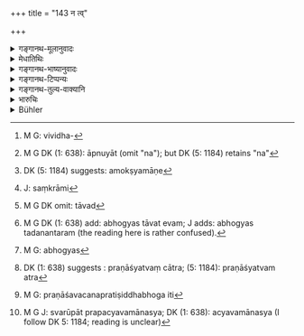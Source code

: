 +++
title = "143 न त्व्"

+++

<details><summary>गङ्गानथ-मूलानुवादः</summary>

But when there is profitable pledge, he shall receive no interest on the loan; and there shall be neither transference nor sale of the pledge, merely by the lapse of time.—(143)
</details>

<details><summary>मेधातिथिः</summary>

बहुधा प्रयोगः- गृहीत्वाधिम् अन्यथा च । आधिर् अपि द्विविधः- गोप्यो भोग्यश् च । भोग्यो ऽपि द्विविधः- समयाद् उह्यमानभोगः सरूपतो वा । आधिर् दोग्ध्री गौः पिहितसुवर्णादि । 

- तत्र भोग्यम् आधिम् अधिकृत्येदम् उच्यते । **न त्व् एवाधौ सोपकार** इति । विविधः[^१९१] सोपकारः- क्षीरिणी गौः क्षेत्रारामादि च । तस्मिन् भुज्यमाने — कुसीदे भवा **कौसीदी** अनन्तरोक्ता वृद्धिस् — ताम् नाप्नुयात्[^१९२] । आधिं तु भुञ्जानो नान्यां वृद्धिं लभेत । गोप्ये ऽप्य् आधौ **कालसंरोधाच्** चिरम् अवस्थानाद् द्विगुणीभूते ऽप्य् अमोक्षमाणे[^१९३] **न निसर्गो ऽस्ति न विक्रयः** । अन्यत्र च विधिनार्पणं **निसर्गः** । अन्यत्र संक्रामितं[^१९४] द्विगुणीभूतम् अपि पुनर् वर्धत एव । तथा अ पठिष्यति "सकृद् आहृता" (म्ध् ८.१५१) इति । **विक्रयः** प्रसिद्धः । सो ऽपि न कर्तव्यः । 


[^१९४]:
     J: saṃkrāmi


[^१९३]:
     DK (5: 1184) suggests: amokṣyamāṇe


[^१९२]:
     M G DK (1: 638): āpnuyāt (omit "na"); but DK (5: 1184) retains "na"


[^१९१]:
     M G: vividha-

- span style="text-decoration-underline;">किं तर्ह्य्</u> अस्याम् अवस्थायां कर्तव्यम् । 

- span style="text-decoration-underline;">तावद्</u>[^१९५] <u>आधिं</u> भुञ्जीत यावद् द्विगुणं धनं प्रविष्टम् । ततः, 


[^१९५]:
     M G DK omit: tāvad

- मोच्य आधिस् तदुत्पन्ने प्रविष्टे द्विगुणे धने । (य्ध् २.६६) 

भोग्यस् तावद् एवम्[^१९६] । भोग्यस्[^१९७] त्व् आधिः शान्तलभस् तिष्ठत्य् एव यावद् आधाता नागतः । यस् तु कथंचिद् धनिको दरिद्रताम् उपगतस् तावन्मात्रशेषधनः स कंचित् कालं प्रतीक्ष्य राजनि निवेद्य विक्रीणीत बन्धम्, ततो विक्रयाद् उत्पन्नं द्विगुणम् आत्मनो धनं गृहीत्वा शेषं मध्यस्थहस्ते ऋणिकसात्कुर्यात् ।


[^१९७]:
     M G: abhogyas


[^१९६]:
     M G DK (1: 638) add: abhogyas tāvat evam; J adds: abhogyas tadanantaram (the reading here is rather confused).

- span style="text-decoration-underline;">ननु च</u> 

- आधिः प्रणश्येद् द्विगुणे धने यदि न मोक्षयेत् । (य्ध् २.६०) 

इति पठ्यते । 

- span style="text-decoration-underline;">एतद् उत्तरत्र</u> व्याख्यास्यामः । प्रणाश्यत्वान् न[^१९८] पूर्वस्वामिनः स्वाम्यहानिः प्रयोक्तुश् च स्वत्त्वापत्तिः । यदि च निसर्गविक्रयौ न स्तः, कीदृशम् अस्य स्वाम्यम् उच्यते । तस्मात् प्रतिषेधसामर्थ्येन प्रणाशवचनं प्रतिषिद्धभोगस्य[^१९९] भोगानुज्ञानार्थं व्याख्यायते । वस्त्रादिविषयं वा । तस्य हि भुज्यमानस्य प्रणाश एव । न क्षेत्रादेर् इव तिष्ठतः स्वरूपाद् प्रच्यवमानस्य[^२००] भोग्यता संभवति । तेनैतत् स्मृतिव्यवस्थायां व्याख्येयम् । 


[^२००]:
     M G J: svarūpāt prapacyavamānasya; DK (1: 638): acyavamānasya (I follow DK 5: 1184; reading is unclear)


[^१९९]:
     M G: praṇāśavacanapratiṣiddhabhoga iti


[^१९८]:
     DK (1: 638) suggests : praṇāśyatvaṃ cātra; (5: 1184): praṇāśyatvam atra

गौणौ चात्र प्रणाशनिसर्गौ । विक्रयप्रतिषेधस् तु मुख्य एव । न ह्य् असौ गौणतया प्रतिपत्तुं शक्यते । एतद् एव प्रस्तुत्य "न स्यातां विक्रयाधीने" इति स्मृत्यन्तरपठितम्[^२०१] । अत इह **निसर्गो** ऽन्यत्राधानम्, विक्रयसाहचर्यात् ।सदृशौ हि तौ केनचिद् अंशेन ॥ ८.१४३ ॥
</details>

<details><summary>गङ्गानथ-भाष्यानुवादः</summary>

Money-lending is done in various forms—with pledge as well as without
pledge. Pledge also is of two kinds—*to be used* and *to be kept*. That
*to be used* is again of two kinds—(*a*) that in which the profit
consists in some form of product of the pledged article and (*b*) that
which is used as it stands; the milch cow belongs to the former class,
and wrought gold, etc., to the latter.

What is said here regarding the case ‘*when there is profitable pledge*’
refers to the pledge *to be used*.

The ‘*profitable pledge*’ is of various kinds, such as the milch cow,
fields, gardens and so forth.

While such a pledge is being used by the money-lender, ‘*he shall
receive no interest*,’ such as that laid down in the foregoing
verses—‘*on the loan*.’ That is, he who is deriving a profit from the
pledge shall receive no other kind of interest.

In the case of the pledge *to be kept* also, ‘*merely by the lapse of
time*,’—simply because a longtime has elapsed,—even becoming doable of
its former size, and the pledge remains unredeemed,—‘*there shall be
neither transference nor selling*.’ ‘*Transference*’ consists in the
article being duly made over to another person. Even though already
doubled, the principal, even on the transference of the pledge, shall
continue to grow: as is going to be declared later on—‘*sakṛdāhṛta*,’
etc. ‘*Selling*’ is well known. This also shall not be done.

“What then is to be done in such cases?”

The man shall continue to use (derive proñt from) the pledge, till the
principal has become doubled and repaid; when it shall be redeemed. When
the doubled principal has been repaid, the pledge ‘to be used’ shall
cease to be used, and that ‘to be kept’ shall be returned. The pledge
‘to be used’ shall remain with the creditor till the debt is
repaid,—unless there is some damage. If there is some damage done, and
the creditor somehow has become too poor, having no other property
except that pledged article, then, having waited for some time, he shall
report it to the king and sell the article; and from the sale-proceeds
he shall take an amount which is just the double of his principal, and
hand over to a middle-man the balance for being paid over to the debtor.

“But it is declared that—‘if on the principal having been doubled, the
pledge is not redeemed, it becomes lost (forfeited)’ (Yājñavalkya,
*Vyavahāra*, 58)”

This we are going to explain. As a matter of fact, this ‘forfeiture’ or
‘loss’ does.not mean that the former owner entirely loses his ownership,
and the person having it acquires ownership over it. For when there can
be no ‘transference or sale,’ what sort of ‘ownership’ would the man
acquire? Hence, by virtue of the said prohibition of ‘transference or
sale,’ the ‘loss’ or ‘forfeiture’ must he taken to mean that the
creditor who may have ceased to use it becomes entitled to use it again.
Or the term ‘loss’ may he taken as referring to such things as clothes
and the like, which naturally become ‘lost’ (perished) by using; and
which cannot continue to be *used* even when they have lost their
original form,—in the manner in which lands and other such things can
continue to be. It is in this sense that the Smṛti has to be explained.

In fact, the term ‘loss’ has been used in the figurative sense, of
permitting the *use* of it; while the prohibition of ‘transference and
sale’ must be taken in its literal sense; as this latter is not capable
of being understood in a figurative sense. It is in this sense that, we
have another *Smṛti* text to the effect that ‘there shall be no selling
or handing over of pledges, etc., etc.’ What is spoken of as ‘handing
over’ in this text is the same as ‘transference,’ as is clear from its
being mentioned along with ‘sale,’—both of them being similar in certain
respects.—(143)
</details>

<details><summary>गङ्गानथ-टिप्पन्यः</summary>

“According to Medhātithi Govindarāja and Nārāyaṇa, the last clause
refers to pledges which are not used; but Kullūka objects that this is
contrary to the common practice of the *Śiṣṭas*; and Rāghavānanda refers
to Yājñavalkya, 2.48. where it is clearly stated that beneficial pledges
only are never lost, while those which are merely kept are lost when the
original debt is doubled by unpaid interest.”—Buhler.

The first part of this verse is quoted in *Vivādaratnākara* (p. 23),
which explains ‘*sopakāre*’ as ‘what is used or enjoyed’;—in *Aparārka*
(p. 659);—in *Vivādacintāmaṇi* (p. 15), which explains ‘*sopakāre*’ as
‘used’ or ‘enjoyed,’ and the mere fact of the thing having been used
deprives the creditor of the interest, and if, through some act of the
creditor, the article mortgaged loses its usefulness, the interest
ceases;—in *Kṛtyakalpataru* (70a);—and in *Vīramitrodaya* (Vyavahāra,
95a).
</details>

<details><summary>गङ्गानथ-तुल्य-वाक्यानि</summary>

**(verses 8.143-144)  
**

*Gautama* (12-32).—‘A loan secured by a pledge that is used by the
creditor bears no interest.’

*Viṣṇu* (6.5).—‘If the pledge is used, interest becomes forfeited.’

*Nārada* (l.125-229).—‘A pledge is of two kinds—one to be kept, and one
for use. It must be preserved in the same condition in which it was
given; otherwise, the pledgee loses interest...... A pledge must not be
used forcibly; by so using it, the pledgee forfeits the interest due to
him. That foolish person who uses a pledge without the authority of the
owner, shall lose one half of his interest, as a compensation for such
use. If a *pledge for use* has been given, the creditor must not take
interest due on the loan.’

*Bṛhaspati* (11.18 *et seq*.).—‘Should the creditor, actuated by
avarice, use a pledge before interest has ceased to accrue on the loan,
or before the stipulated period has expired, such use shall be stopped.
The pledge has to be kept carefully, like a deposit; interest becomes
forfeited in the event of its being damaged. If the pledge is used and
rendered worthless, the principal itself becomes forfeited; if a very
valuable pledge be spoilt, the creditor must satisfy the pledger.’

*Yājñavalkya* (2.59).—‘There is no interest payable, if a pledge given
as deposit is used, or if a pledge given for use is destroyed; if it is
spoilt or lost, it should be replaced; except when such loss has been
due to an act of god or the King.’

*Vyāsa* (Aparārka, p. 659).—‘If the pledge in the form of gold and the
like, has been destroyed by the fault of the creditor, the debtor shall
pay the principal along with the interest accrued, and the creditor
shall be made to pay the value of the pledge to the debtor.’

*Kātyāyana* (Do.).—‘If the pledgee makes use of the pledge without
authorisation, he shall pay the price of such use; or else, he shall
forfeit the interest.’

*Arthaśāstra* (p. 3).—‘The man who uses the pledge should pay the price
of such use; also a fine of 12 *paṇas*; if, by such use, the pledge
becomes lost or spoilt, the user should replace it, and also be fined 21
*paṇas*; so also when the pledge becomes lost in any other way. A pledge
given for use should not be allowed to be destroyed; nor in this case
should any interest accrue; if it is given for mere keeping and not for
use, then interest shall accrue.’
</details>

<details><summary>भारुचिः</summary>

भुञ्जानस्य हि प्रयोक्तुर् आधिं क्षेत्रादिकं वृद्धिर् न स्यात् । अर्थाच् चानुपकारिण्याधौ सोपकारे ऽपि च समयाद् अभुज्यमाने स्याद् वृद्धिः । न चाधेर् अभोग्यस्य कालसंरोधाद् द्विगुणीभूते ऽर्थे काले ऽधिगच्छति निसर्गो ऽस्यान्यत्राधमनम् अननुज्ञातस्य गृहीत्रा । किं तु यावद् धनं न प्रयच्छेद् द्विगुणीभूतं तावद् आधिं भुञ्जीतैव सामर्थ्याद् विज्ञायते, प्रयुक्तार्थसाधनाय । विक्रयसाधर्म्याच् चान्यत्राधमनं निसर्गो विज्ञायते । एवं विक्रयो ऽपि विज्ञेयः । तथा च सत्य् अर्थप्रयोगकाल एव प्रतिषिद्धेन प्रयोक्त्रा — ॥ ८.१४२ ॥
</details>

<details><summary>Bühler</summary>

143	But if a beneficial pledge (i.e. one from which profit accrues, has been given), he shall receive no interest on the loan; nor can he, after keeping (such) a pledge for a very long time, give or sell it.
</details>

